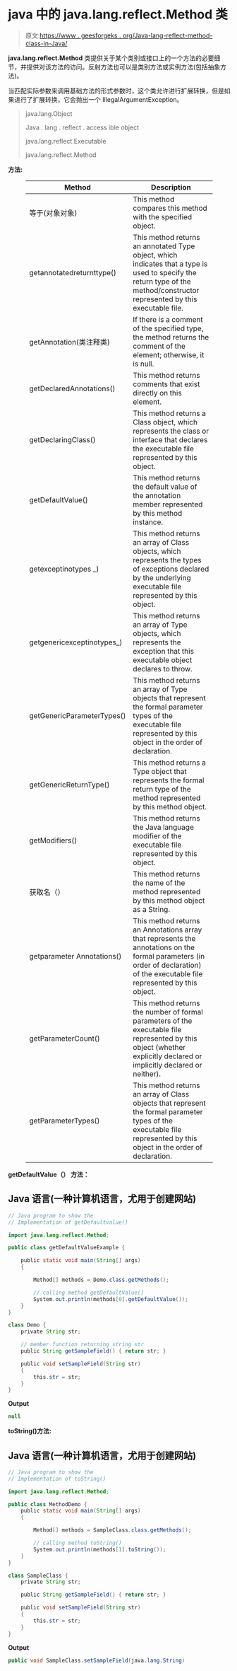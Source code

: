 # java 中的 java.lang.reflect.Method 类

> 原文:[https://www . geesforgeks . org/Java-lang-reflect-method-class-in-Java/](https://www.geeksforgeeks.org/java-lang-reflect-method-class-in-java/)

**java.lang.reflect.Method** 类提供关于某个类别或接口上的一个方法的必要细节，并提供对该方法的访问。反射方法也可以是类别方法或实例方法(包括抽象方法)。

当匹配实际参数来调用基础方法的形式参数时，这个类允许进行扩展转换，但是如果进行了扩展转换，它会抛出一个 IllegalArgumentException。

> java.lang.Object
> 
> Java . lang . reflect . access ible object
> 
> java.lang.reflect.Executable
> 
> java.lang.reflect.Method

**方法:**

<figure class="table">

| **Method** | **Description** |
| --- | --- |
| 等于(对象对象) | This method compares this method with the specified object. |
| getannotatedreturnttype() | This method returns an annotated Type object, which indicates that a type is used to specify the return type of the method/constructor represented by this executable file. |
| getAnnotation(类<t>注释类)</t> | If there is a comment of the specified type, the method returns the comment of the element; otherwise, it is null. |
| getDeclaredAnnotations() | This method returns comments that exist directly on this element. |
| getDeclaringClass() | This method returns a Class object, which represents the class or interface that declares the executable file represented by this object. |
| getDefaultValue() | This method returns the default value of the annotation member represented by this method instance. |
| getexceptinotypes _) | This method returns an array of Class objects, which represents the types of exceptions declared by the underlying executable file represented by this object. |
| getgenericexceptinotypes_) | This method returns an array of Type objects, which represents the exception that this executable object declares to throw. |
| getGenericParameterTypes() | This method returns an array of Type objects that represent the formal parameter types of the executable file represented by this object in the order of declaration. |
| getGenericReturnType() | This method returns a Type object that represents the formal return type of the method represented by this method object. |
| getModifiers() | This method returns the Java language modifier of the executable file represented by this object. |
| 获取名（） | This method returns the name of the method represented by this method object as a String. |
| getparameter Annotations() | This method returns an Annotations array that represents the annotations on the formal parameters (in order of declaration) of the executable file represented by this object. |
| getParameterCount() | This method returns the number of formal parameters of the executable file represented by this object (whether explicitly declared or implicitly declared or neither). |
| getParameterTypes() | This method returns an array of Class objects that represent the formal parameter types of the executable file represented by this object in the order of declaration. |

</figure>

**getDefaultValue（） 方法：**

## Java 语言(一种计算机语言，尤用于创建网站)

```java
// Java program to show the
// Implementation of getDefaultvalue()

import java.lang.reflect.Method;

public class getDefaultValueExample {

    public static void main(String[] args)
    {

        Method[] methods = Demo.class.getMethods();

        // calling method getDefaultValue()
        System.out.println(methods[0].getDefaultValue());
    }
}

class Demo {
    private String str;

    // member function returning string str
    public String getSampleField() { return str; }

    public void setSampleField(String str)
    {
        this.str = str;
    }
}
```

**Output**

```java
null
```

**toString()方法:**

## Java 语言(一种计算机语言，尤用于创建网站)

```java
// Java program to show the
// Implementation of toString()

import java.lang.reflect.Method;

public class MethodDemo {
    public static void main(String[] args)
    {

        Method[] methods = SampleClass.class.getMethods();

        // calling method toString()
        System.out.println(methods[1].toString());
    }
}

class SampleClass {
    private String str;

    public String getSampleField() { return str; }

    public void setSampleField(String str)
    {
        this.str = str;
    }
}
```

**Output**

```java
public void SampleClass.setSampleField(java.lang.String)
```